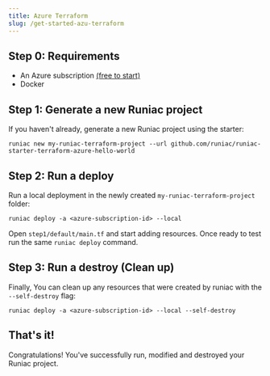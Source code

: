```yaml
---
title: Azure Terraform
slug: /get-started-azu-terraform
---
```


## Step 0: Requirements

- An Azure subscription [(free to start)](https://azure.microsoft.com/en-us/free/)
- Docker

## Step 1: Generate a new Runiac project

If you haven't already, generate a new Runiac project using the starter:

```shell
runiac new my-runiac-terraform-project --url github.com/runiac/runiac-starter-terraform-azure-hello-world
```

## Step 2: Run a deploy

Run a local deployment in the newly created `my-runiac-terraform-project` folder:

```shell
runiac deploy -a <azure-subscription-id> --local
```

Open `step1/default/main.tf` and start adding resources. Once ready to test run the same `runiac deploy` command.

## Step 3: Run a destroy (Clean up)

Finally, You can clean up any resources that were created by runiac with the `--self-destroy` flag:

```shell
runiac deploy -a <azure-subscription-id> --local --self-destroy
```

## That's it!

Congratulations! You've successfully run, modified and destroyed your Runiac project.
